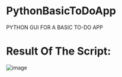 # PythonBasicToDoApp
PYTHON GUI FOR A BASIC TO-DO APP

# Result Of The Script:
![image](https://github.com/abhijithwarrier/PythonBasicToDoApp/assets/46685919/54c5b7fb-5abe-4601-bc76-8fffd28f846d)
